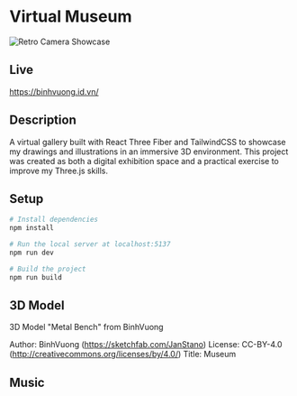 # Virtual Museum

![Retro Camera Showcase](./public/demo.gif)

## Live

https://binhvuong.id.vn/

## Description

A virtual gallery built with React Three Fiber and TailwindCSS to showcase my drawings and illustrations in an immersive 3D environment. This project was created as both a digital exhibition space and a practical exercise to improve my Three.js skills.

## Setup

```bash
# Install dependencies
npm install

# Run the local server at localhost:5137
npm run dev

# Build the project
npm run build
```

## 3D Model

3D Model "Metal Bench" from BinhVuong

Author: BinhVuong (https://sketchfab.com/JanStano)
License: CC-BY-4.0 (http://creativecommons.org/licenses/by/4.0/)
Title: Museum

## Music


